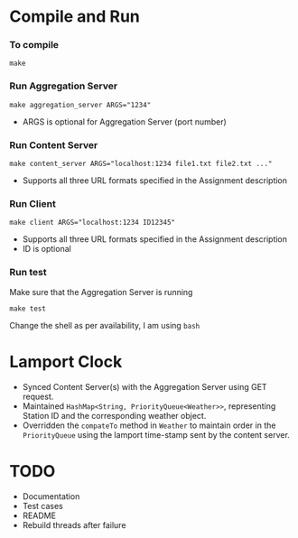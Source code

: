 # Compile and Run

### To compile
```
make
```
### Run Aggregation Server
```
make aggregation_server ARGS="1234"
```
- ARGS is optional for Aggregation Server (port number)
### Run Content Server
```
make content_server ARGS="localhost:1234 file1.txt file2.txt ..."
```
- Supports all three URL formats specified in the Assignment description
### Run Client
```
make client ARGS="localhost:1234 ID12345"
```
- Supports all three URL formats specified in the Assignment description
- ID is optional

### Run test
Make sure that the Aggregation Server is running
```
make test
```
Change the shell as per availability, I am using ```bash``` 

# Lamport Clock

- Synced Content Server(s) with the Aggregation Server using GET request.
- Maintained ```HashMap<String, PriorityQueue<Weather>>```, representing Station ID and the corresponding weather object.
- Overridden the ```compateTo``` method in ```Weather``` to maintain order in the ```PriorityQueue``` using the lamport time-stamp sent by the content server.

# TODO
- Documentation
- Test cases
- README
- Rebuild threads after failure